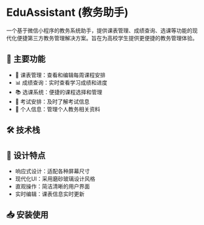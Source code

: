 # EduAssistant (教务助手)
一个基于微信小程序的教务系统助手，提供课表管理、成绩查询、选课等功能的现代化便捷第三方教务管理解决方案。旨在为高校学生提供更便捷的教务管理体验。

## 🌟 主要功能

- 📅 课表管理：查看和编辑每周课程安排
- 📊 成绩查询：实时查看学习成绩和进度
- 📚 选课系统：便捷的课程选择和管理
- 📝 考试安排：及时了解考试信息
- 👤 个人信息：管理个人教务相关资料

## 🛠 技术栈



## 🎨 设计特点

- 响应式设计：适配各种屏幕尺寸
- 现代化UI：采用磨砂玻璃设计风格
- 直观操作：简洁清晰的用户界面
- 实时编辑：课表信息实时更新

## 📥 安装使用

